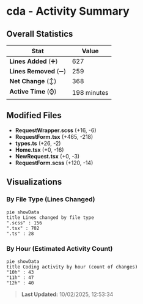 # cda - Activity Summary 

## Overall Statistics

| Stat                   | Value                                                             |
| ---------------------- | ----------------------------------------------------------------- |
| **Lines Added** (➕)   | 627                                          |
| **Lines Removed** (➖) | 259                                        |
| **Net Change** (↕)    | 368                |
| **Active Time** (⌚)   | 198 minutes |


## Modified Files
- **RequestWrapper.scss** (+16, -6)
- **RequestForm.tsx** (+465, -218)
- **types.ts** (+26, -2)
- **Home.tsx** (+0, -16)
- **NewRequest.tsx** (+0, -3)
- **RequestForm.scss** (+120, -14)

## Visualizations

### By File Type (Lines Changed)

```mermaid
pie showData
title Lines changed by file type
".scss" : 156
".tsx" : 702
".ts" : 28
```

### By Hour (Estimated Activity Count)

```mermaid
pie showData
title Coding activity by hour (count of changes)
"10h" : 43
"11h" : 47
"12h" : 40
```


> **Last Updated:** 10/02/2025, 12:53:34